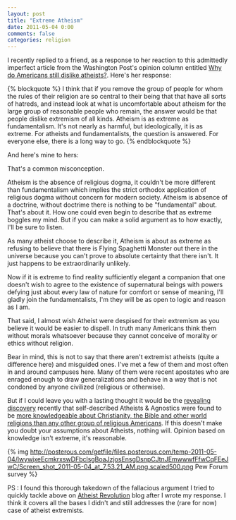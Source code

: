 ```yaml
---
layout: post
title: "Extreme Atheism"
date: 2011-05-04 0:00
comments: false
categories: religion
---
```


I recently replied to a friend, as a response to her reaction to this admittedly imperfect article from the Washington Post's opinion column entitled [Why do Americans still dislike atheists?](http://www.washingtonpost.com/opinions/why-do-americans-still-dislike-atheists/2011/02/18/AFqgnwGF_story.html).
Here's her response:

{% blockquote %}
I think that if you remove the group of people for whom the rules of their religion are so central to their being that that have all sorts of hatreds, and instead look at what is uncomfortable about atheism for the large group of reasonable people who remain, the answer would be that people dislike extremism of all kinds. Atheism is as extreme as fundamentalism. It's not nearly as harmful, but ideologically, it is as extreme. For atheists and fundamentalists, the question is answered. For everyone else, there is a long way to go.
{% endblockquote %}

And here's mine to hers:

That's a common misconception. 

Atheism is the absence of religious dogma, it couldn't be more different than fundamentalism which implies the strict orthodox application of religious dogma without concern for modern society.
Atheism is absence of a doctrine, without doctrime there is nothing to be "fundamental" about. That's about it. How one could even begin to describe that as extreme boggles my mind. But if you can make a solid argument as to how exactly, I'll be sure to listen. 

As many atheist choose to describe it, Atheism is about as extreme as refusing to believe that there is Flying Spaghetti Monster out there in the universe because you can't prove to absolute certainty that there isn't. It just happens to be extraordinarily unlikely.

Now if it is extreme to find reality sufficiently elegant a companion that one doesn't wish to agree to the existence of supernatural beings with powers defying just about every law of nature for comfort or sense of meaning, I'll gladly join the fundamentalists, I'm they will be as open to logic and reason as I am.

That said, I almost wish Atheist were despised for their extremism as you believe it would be easier to dispell. In truth many Americans think them without morals whatsoever because they cannot conceive of morality or ethics without religion.

Bear in mind, this is not to say that there aren't extremist atheists (quite a difference here) and misguided ones. I've met a few of them and most often in and around campuses here. Many of them were recent apostates who are enraged enough to draw generalizations and behave in a way that is not condoned by anyone civilized (religious or otherwise).

But if I could leave you with a lasting thought it would be the [revealing discovery](http://pewforum.org/other-beliefs-and-practices/u-s-religious-knowledge-survey.aspx) recently that self-described Atheists & Agnostics were found to be [more knowledgeable about Christianity, the Bible and other world religions than any other group of religious Americans](http://www.nytimes.com/2010/09/28/us/28religion.html). If this doesn't make you doubt your assumptions about Atheists, nothing will. Opinion based on knowledge isn't extreme, it's reasonable.

{% img http://posterous.com/getfile/files.posterous.com/temp-2011-05-04/lwywjxeEcmkrxswDFbclsgBoaJzjosEnsgDsnpCJtnJEmwwwfFfwCqFEeJwC/Screen_shot_2011-05-04_at_7.53.21_AM.png.scaled500.png Pew Forum survey %}

PS : I found this thorough takedown of the fallacious argument I tried to quickly tackle above on [Atheist Revolution](http://www.atheistrev.com/2007/03/atheist-extremism.html) blog after I wrote my response. I think it covers all the bases I didn't and still addresses the (rare for now) case of atheist extremists.